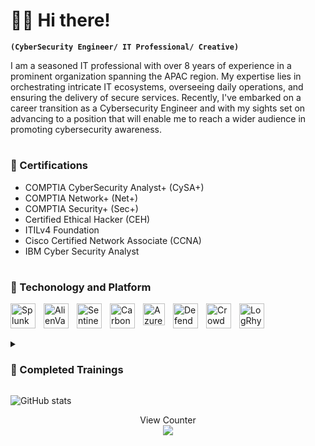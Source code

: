 # 👨‍💻 Hi there!

**`(CyberSecurity Engineer/ IT Professional/ Creative) `**

I am a seasoned IT professional with over 8 years of experience in a prominent organization spanning the APAC region. My expertise lies in orchestrating intricate IT ecosystems, overseeing daily operations, and ensuring the delivery of secure services. Recently, I've embarked on a career transition as a Cybersecurity Engineer and with my sights set on advancing to a position that will enable me to reach a wider audience in promoting cybersecurity awareness.

#

### 📝 Certifications 

 - COMPTIA CyberSecurity Analyst+ (CySA+)
 - COMPTIA Network+ (Net+)
 - COMPTIA Security+ (Sec+)
 - Certified Ethical Hacker (CEH)
 - ITILv4 Foundation
 - Cisco Certified Network Associate (CCNA)
 - IBM Cyber Security Analyst
#

### 🧰 Techonology and Platform

<img align="left" alt="Splunk" width="40px" style="padding-right:10px;" src="https://res.cloudinary.com/startup-grind/image/upload/c_fill,w_500,h_500,g_center/c_fill,dpr_2.0,f_auto,g_center,q_auto:good/v1/gcs/platform-data-splunk/events/download_ufzb3at.png">
<img align="left" alt="AlienVault" width="40px" style="padding-right:10px;" src="https://avatars.githubusercontent.com/u/25514665?s=200&amp;v=4">
<img align="left" alt="SentinelOne" width="40px" style="padding-right:10px;" src="https://play-lh.googleusercontent.com/-Qrr8ITT0GVslQmcFWuTYbXO0VnC-NKhgQCBrTPb4pImfEu6tf580HIQs4dzgeCWNvS0" >
<img align="left" alt="CarbonBlack" width="40px" style="padding-right:10px;" src="https://upload.wikimedia.org/wikipedia/commons/c/c2/Carbon-Black-Web.png">
<img align="left" alt="AzureSentinel" width="35px" style="padding-right:10px;" src="https://vectorseek.com/wp-content/uploads/2023/08/Azure-Sentinel-Logo-Vector.svg-.png">
<img align="left" alt="DefenderforEndpoint" width="40px" style="padding-right:10px;" src="https://upload.wikimedia.org/wikipedia/commons/thumb/5/50/Windows_Defender_logo.svg/1950px-Windows_Defender_logo.svg.png" >
<img align="left" alt="CrowdStrike" width="40px" style="padding-right:10px;" src="https://companieslogo.com/img/orig/CRWD-442a5e7d.png?t=1648651763">
<img align="left" alt="LogRhythm" width="40px" style="padding-right:10px;" src="https://docs.logrhythm.com/lrsiem/document-cover.png?inst-v=bc8836da-d50e-4ecd-9afb-3697881643bd">

<br />

# 

<details>
 <summary><h3> 🔩 Completed Trainings</h3></summary>

 #### 🧪 General Labs
 
- [Cloud Fundamentals](https://api.immersivelabs.online/share/achievements/a503e4cb792647dfcfeabd7966c3d797)
- [OWASP Top 10](https://api.immersivelabs.online/share/achievements/86b4dd89a7697186d4e55126dcf4b754)
- [Introduction to Cryptography](https://api.immersivelabs.online/share/achievements/46a6bab1ac29b24b803754a3924c5b92)
- [Introduction to Networking](https://api.immersivelabs.online/share/achievements/62116fc1f1dac8a59d817be3ab880cb6)
- [Secure Fundamentals](https://api.immersivelabs.online/share/achievements/bb0a560513dd5ccfbfa20e3e447c7af1)
- [Networking](https://api.immersivelabs.online/share/achievements/4d100e550f19996de6b9dba942742dde)
- [Interactive Regular Expressions](https://api.immersivelabs.online/share/achievements/7711816f3edb34e0c213d51555813994)
- [Encoding](https://api.immersivelabs.online/share/achievements/7ed95a4dd6dda40ed6aceffed6e1163c)
- [Windows Concepts](https://api.immersivelabs.online/share/achievements/dca4b66f3dc0ac6c5c4d09de14264ffa)


 #### 🛠 Platform / Tech
- [Splunk](https://api.immersivelabs.online/share/achievements/00c9833858bcc52270826e1488bd2b40)
- [Powershell](https://api.immersivelabs.online/share/achievements/ad30896c8b9f2058568de3295373e29c)
- [Linux Command Line](https://immersivelabs.online/share/achievement/c313f7a3ad61325b362c122380cbd022)
- [Zeek](https://api.immersivelabs.online/share/achievements/c3206ab43cd4fb1b4a82adb52e2af138)

#### 🛡 Defensive Cyber
- [CVEs (Threat Hunting)](https://api.immersivelabs.online/share/achievements/fd71c5c3e30600ff412eab9f5bb850ff)
- [Persistence](https://api.immersivelabs.online/share/achievements/a9b5c71aaa31d6206f02b881d78c3354)
- [Introduction to Windows Exploitation](https://api.immersivelabs.online/share/achievements/99b9d87106fba0e3f8572b220fe537a5)
- [Windows Exploitation](https://api.immersivelabs.online/share/achievements/fccfe768cffb17cb3fb6f65f7796b509)
- [Web Log Analysis](https://api.immersivelabs.online/share/achievements/e6fbb786f7d48b3af06cf4d415c7924d)
- [Log Analysis](https://api.immersivelabs.online/share/achievements/3e56a12e5e884fd29ed35293782b23a8)
- [Introduction to Incident Response](https://api.immersivelabs.online/share/achievements/c547ecd6baec472bcdaaba66b109f91b)
- [Incident Response](https://api.immersivelabs.online/share/achievements/bc4b2d942f2b161c603bab0422d66b4c)
- [Incident Responder – Intermediate](https://api.immersivelabs.online/share/achievements/5aaf42ffdcc0ebc79c4487c777bde941)

#### 🚩 CTFs
- [World Cup Special](https://api.immersivelabs.online/share/achievements/4b2a14b9daa9c2e3457fefac2ed422da)

</details>

<!-- need to add some this here -->

![GitHub stats](https://github-readme-stats.vercel.app/api?username=m11rym&theme=github_dark&show_icons=true) 

<p align="center"> 
  View Counter<br>
  <img src="https://profile-counter.glitch.me/m11rym/count.svg" />
</p>

